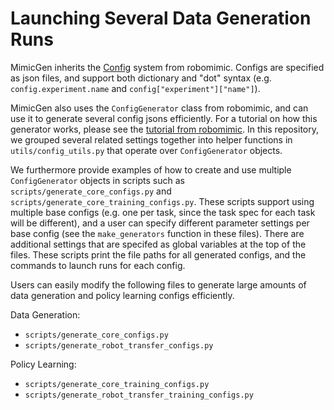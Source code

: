 # Launching Several Data Generation Runs

MimicGen inherits the [Config](https://robomimic.github.io/docs/tutorials/configs.html) system from robomimic. Configs are specified as json files, and support both dictionary and "dot" syntax (e.g. `config.experiment.name` and `config["experiment"]["name"]`). 

MimicGen also uses the `ConfigGenerator` class from robomimic, and can use it to generate several config jsons efficiently. For a tutorial on how this generator works, please see the [tutorial from robomimic](https://robomimic.github.io/docs/tutorials/hyperparam_scan.html). In this repository, we grouped several related settings together into helper functions in `utils/config_utils.py` that operate over `ConfigGenerator` objects. 

We furthermore provide examples of how to create and use multiple `ConfigGenerator` objects in scripts such as `scripts/generate_core_configs.py` and `scripts/generate_core_training_configs.py`. These scripts support using multiple base configs (e.g. one per task, since the task spec for each task will be different), and a user can specify different parameter settings per base config (see the `make_generators` function in these files). There are additional settings that are specifed as global variables at the top of the files. These scripts print the file paths for all generated configs, and the commands to launch runs for each config.

Users can easily modify the following files to generate large amounts of data generation and policy learning configs efficiently.

Data Generation:
- `scripts/generate_core_configs.py`
- `scripts/generate_robot_transfer_configs.py`


Policy Learning:
- `scripts/generate_core_training_configs.py`
- `scripts/generate_robot_transfer_training_configs.py`
